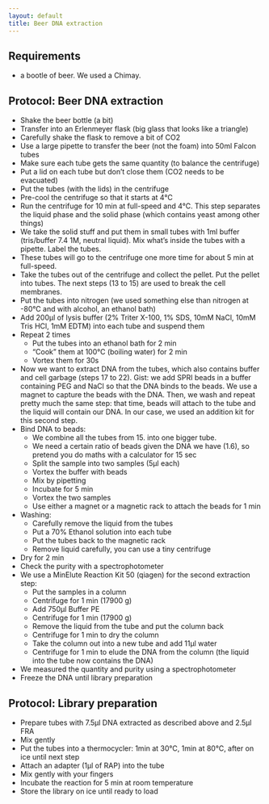 ```yaml
---
layout: default
title: Beer DNA extraction
---
```


## Requirements

- a bootle of beer. We used a Chimay.

## Protocol: Beer DNA extraction

- Shake the beer bottle (a bit)
- Transfer into an Erlenmeyer flask (big glass that looks like a triangle)
- Carefully shake the flask to remove a bit of CO2
- Use a large pipette to transfer the beer (not the foam) into 50ml Falcon tubes
- Make sure each tube gets the same quantity (to balance the centrifuge)
- Put a lid on each tube but don’t close them (CO2 needs to be evacuated)
- Put the tubes (with the lids) in the centrifuge
- Pre-cool the centrifuge so that it starts at 4℃
- Run the centrifuge for 10 min at full-speed and 4℃. This step separates the
  liquid phase and the solid phase (which contains yeast among other things)
- We take the solid stuff and put them in small tubes with 1ml buffer
  (tris/buffer 7.4 1M, neutral liquid). Mix what’s inside the tubes with a
  pipette. Label the tubes.
- These tubes will go to the centrifuge one more time for about 5 min at
  full-speed.
- Take the tubes out of the centrifuge and collect the pellet. Put the pellet
  into tubes. The next steps (13 to 15) are used to break the cell membranes.
- Put the tubes into nitrogen (we used something else than nitrogen at -80℃ and
  with alcohol, an ethanol bath)
- Add 200µl of lysis buffer (2% Triter X-100, 1% SDS, 10mM NaCl, 10mM Tris HCl,
  1mM EDTM) into each tube and suspend them
- Repeat 2 times
  - Put the tubes into an ethanol bath for 2 min
  - “Cook” them at 100℃ (boiling water) for 2 min
  - Vortex them for 30s
- Now we want to extract DNA from the tubes, which also contains buffer and cell
  garbage (steps 17 to 22). Gist: we add SPRI beads in a buffer containing PEG
  and NaCl so that the DNA binds to the beads. We use a magnet to capture the
  beads with the DNA. Then, we wash and repeat pretty much the same step: that
  time, beads will attach to the tube and the liquid will contain our DNA. In
  our case, we used an addition kit for this second step.
- Bind DNA to beads:
  - We combine all the tubes from 15. into one bigger tube.
  - We need a certain ratio of beads given the DNA we have (1.6), so pretend you
    do maths with a calculator for 15 sec
  - Split the sample into two samples (5µl each)
  - Vortex the buffer with beads
  - Mix by pipetting
  - Incubate for 5 min
  - Vortex the two samples
  - Use either a magnet or a magnetic rack to attach the beads for 1 min
- Washing:
  - Carefully remove the liquid from the tubes
  - Put a 70% Ethanol solution into each tube
  - Put the tubes back to the magnetic rack
  - Remove liquid carefully, you can use a tiny centrifuge
- Dry for 2 min
- Check the purity with a spectrophotometer
- We use a MinElute Reaction Kit 50 (qiagen) for the second extraction step:
  - Put the samples in a column
  - Centrifuge for 1 min (17900 g)
  - Add 750µl Buffer PE
  - Centrifuge for 1 min (17900 g)
  - Remove the liquid from the tube and put the column back
  - Centrifuge for 1 min to dry the column
  - Take the column out into a new tube and add 11µl water
  - Centrifuge for 1 min to elude the DNA from the column (the liquid into the
    tube now contains the DNA)
- We measured the quantity and purity using a spectrophotometer
- Freeze the DNA until library preparation

## Protocol: Library preparation

- Prepare tubes with 7.5µl DNA extracted as described above and 2.5µl FRA
- Mix gently
- Put the tubes into a thermocycler: 1min at 30℃, 1min at 80℃, after on ice
  until next step
- Attach an adapter (1µl of RAP) into the tube
- Mix gently with your fingers
- Incubate the reaction for 5 min at room temperature
- Store the library on ice until ready to load
